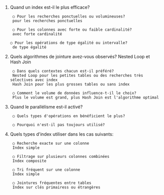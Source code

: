 1. Quand un index est-il le plus efficace?

        ○ Pour les recherches ponctuelles ou volumineuses?
        pour les recherches ponctuelles

        ○ Pour les colonnes avec forte ou faible cardinalité?
        avec forte cardinalité

       ○ Pour les opérations de type égalité ou intervalle?
        de type égalité


2. Quels algorithmes de jointure avez-vous observés?
Nested Loop et Hash Join

        ○ Dans quels contextes chacun est-il préféré?
        Nested Loop pour les petites tables ou des recherches très sélectives avec index
        Hash Join pour les plus grosses tables ou sans index

        ○ Comment le volume de données influence-t-il le choix?
        Plus le volume est grand, plus Hash Join est l'algorithme optimal

3. Quand le parallélisme est-il activé?

        ○ Quels types d'opérations en bénéficient le plus?

        ○ Pourquoi n'est-il pas toujours utilisé?

4. Quels types d'index utiliser dans les cas suivants:

        ○ Recherche exacte sur une colonne
        Index simple
 
        ○ Filtrage sur plusieurs colonnes combinées
        Index composite

        ○ Tri fréquent sur une colonne
        Index simple

        ○ Jointures fréquentes entre tables
        Index sur clés primairess ou étrangères
